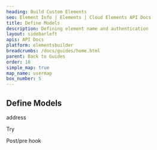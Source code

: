 ```yaml
---
heading: Build Custom Elements
seo: Element Info | Elements | Cloud Elements API Docs
title: Define Models
description: Defining element name and authentication
layout: sidebarleft
apis: API Docs
platform: elementsbuilder
breadcrumbs: /docs/guides/home.html
parent: Back to Guides
order: 18
simple_map: true
map_name: usermap
box_number: 5
---
```


## Define Models

address

Try

Post/pre hook
